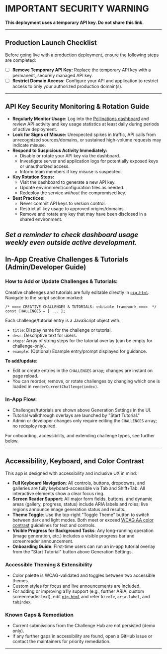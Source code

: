 # IMPORTANT SECURITY WARNING

**This deployment uses a temporary API key. Do not share this link.**

---

## Production Launch Checklist

Before going live with a production deployment, ensure the following steps are completed:

- [ ] **Remove Temporary API Key:** Replace the temporary API key with a permanent, securely managed API key.
- [ ] **Restrict Domain Access:** Configure your API and application to restrict access to only your authorized production domain(s).
---

## API Key Security Monitoring & Rotation Guide

- **Regularly Monitor Usage:** Log into the [Pollinations dashboard](https://dashboard.pollinations.ai/) and review API activity and key usage statistics at least daily during periods of active deployment.
- **Look for Signs of Misuse:** Unexpected spikes in traffic, API calls from unrecognized sources/domains, or sustained high-volume requests may indicate misuse.
- **Respond to Suspicious Activity Immediately:**
  - Disable or rotate your API key via the dashboard.
  - Investigate server and application logs for potentially exposed keys or unauthorized access.
  - Inform team members if key misuse is suspected.
- **Key Rotation Steps:**
  - Visit the dashboard to generate a new API key.
  - Update environment/configuration files as needed.
  - Redeploy the service *without* the compromised key.
- **Best Practices:**
  - Never commit API keys to version control.
  - Restrict all key usage to approved origins/domains.
  - Remove and rotate any key that may have been disclosed in a shared environment.

*Set a reminder to check dashboard usage weekly even outside active development.*
---
## In-App Creative Challenges & Tutorials (Admin/Developer Guide)

### How to Add or Update Challenges & Tutorials:

Creative challenges and tutorials are fully editable directly in [`pig.html`](pig.html).  
Navigate to the script section marked:
```
/* ==== CREATIVE CHALLENGES & TUTORIALS: editable framework ====  */
const CHALLENGES = [ ... ];
```
Each challenge/tutorial entry is a JavaScript object with:
- `title`: Display name for the challenge or tutorial.
- `desc`: Descriptive text for users.
- `steps`: Array of string steps for the tutorial overlay (can be empty for challenge-only).
- `example`: (Optional) Example entry/prompt displayed for guidance.

**To add/update:**  
- Edit or create entries in the `CHALLENGES` array; changes are instant on page reload.
- You can reorder, remove, or rotate challenges by changing which one is loaded in `renderCurrentChallenge(index)`.

### In-App Flow:
- Challenges/tutorials are shown above Generation Settings in the UI.
- Tutorial walkthrough overlays are launched by "Start Tutorial."
- Admin or developer changes only require editing the `CHALLENGES` array; no redeploy required.

For onboarding, accessibility, and extending challenge types, see further below.

---
## Accessibility, Keyboard, and Color Contrast

This app is designed with accessibility and inclusive UX in mind:

- **Full Keyboard Navigation**: All controls, buttons, dropdowns, and galleries are fully keyboard-accessible via Tab and Shift+Tab. All interactive elements show a clear focus ring.
- **Screen Reader Support**: All major form fields, buttons, and dynamic areas (gallery, progress, status) include ARIA labels and roles; live regions announce image generation status and results.
- **Theme Toggle**: Use the top-right "Toggle Theme" button to switch between dark and light modes. Both meet or exceed [WCAG AA color contrast](https://www.w3.org/WAI/WCAG21/quickref/?showtechniques=143#contrast-minimum) guidelines for text and controls.
- **Visible Progress for Background Tasks**: Any long-running operation (image generation, etc.) includes a visible progress bar and screenreader announcement.
- **Onboarding Guide**: First-time users can run an in-app tutorial overlay from the "Start Tutorial" button above Generation Settings.

### Accessible Theming & Extensibility

- Color palette is WCAG-validated and toggles between two accessible themes.
- Custom styles for focus and live announcements are included.
- For adding or improving a11y support (e.g., further ARIA, custom screenreader text), edit [`pig.html`](pig.html) and refer to `role`, `aria-label`, and `tabindex`.

### Known Gaps & Remediation

- Current submissions from the Challenge Hub are not persisted (demo only).
- If any further gaps in accessibility are found, open a GitHub issue or contact the maintainers for priority remediation.

---
